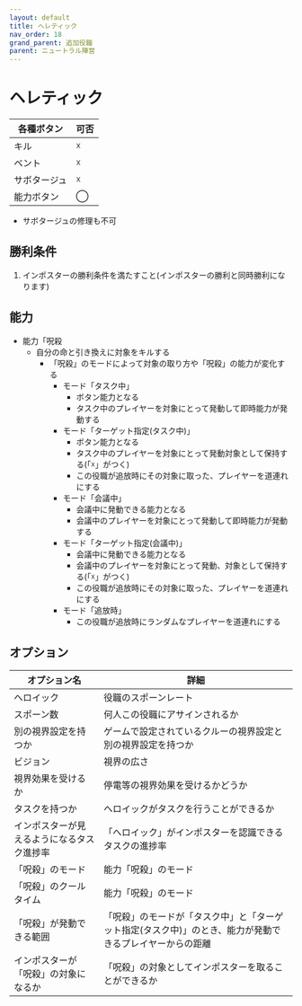 ```yaml
---
layout: default
title: ヘレティック
nav_order: 18
grand_parent: 追加役職
parent: ニュートラル陣営
---
```



# ヘレティック

|  各種ボタン |  可否  |
| ---- | ---- |
|  キル  | ☓ |
|  ベント  | ☓ |
|  サボタージュ  | ☓ |
|  能力ボタン  | ◯ |

 - サボタージュの修理も不可

## 勝利条件
1. インポスターの勝利条件を満たすこと(インポスターの勝利と同時勝利になります)

## 能力

- 能力「呪殺
  - 自分の命と引き換えに対象をキルする
    - 「呪殺」のモードによって対象の取り方や「呪殺」の能力が変化する
      - モード「タスク中」
        - ボタン能力となる
        - タスク中のプレイヤーを対象にとって発動して即時能力が発動する
      - モード「ターゲット指定(タスク中)」
        - ボタン能力となる
        - タスク中のプレイヤーを対象にとって発動対象として保持する(「☓」がつく)
        - この役職が追放時にその対象に取った、プレイヤーを道連れにする
      - モード「会議中」
        - 会議中に発動できる能力となる
        - 会議中のプレイヤーを対象にとって発動して即時能力が発動する
      - モード「ターゲット指定(会議中)」
        - 会議中に発動できる能力となる
        - 会議中のプレイヤーを対象にとって発動、対象として保持する(「☓」がつく)
        - この役職が追放時にその対象に取った、プレイヤーを道連れにする
      - モード「追放時」
        - この役職が追放時にランダムなプレイヤーを道連れにする

## オプション

|  オプション名 |  詳細  |
| ---- | ---- |
|  へロイック  | 役職のスポーンレート |
|  スポーン数  | 何人この役職にアサインされるか |
|  別の視界設定を持つか  |  ゲームで設定されているクルーの視界設定と別の視界設定を持つか  |
|  ビジョン  |  視界の広さ  |
|  視界効果を受けるか  |  停電等の視界効果を受けるかどうか  |
|  タスクを持つか  |  へロイックがタスクを行うことができるか  |
|  インポスターが見えるようになるタスク進捗率  |  「へロイック」がインポスターを認識できるタスクの進捗率  |
| 「呪殺」のモード | 能力「呪殺」のモード |
| 「呪殺」のクールタイム | 能力「呪殺」のモード |
| 「呪殺」が発動できる範囲  | 「呪殺」のモードが「タスク中」と「ターゲット指定(タスク中)」のとき、能力が発動できるプレイヤーからの距離  |
| インポスターが「呪殺」の対象になるか | 「呪殺」の対象としてインポスターを取ることができるか |